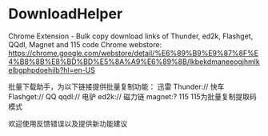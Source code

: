 DownloadHelper
==============
Chrome Extension - Bulk copy download links of Thunder, ed2k, Flashget, QQdl, Magnet and 115 code
Chrome webstore: https://chrome.google.com/webstore/detail/%E6%89%B9%E9%87%8F%E4%B8%8B%E8%BD%BD%E5%8A%A9%E6%89%8B/lkbekdmaneeogjhmlkelbgphpdoehilb?hl=en-US

批量下载助手，为以下链接提供批量复制功能：
迅雷 Thunder://
快车 Flashget://
QQ qqdl://
电驴 ed2k://
磁力链 magnet:?
115 115为批量复制提取码模式

欢迎使用反馈错误以及提供新功能建议
